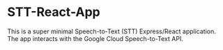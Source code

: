 # STT-React-App
This is a super minimal Speech-to-Text (STT) Express/React application. The app interacts with the Google Cloud Speech-to-Text API.
